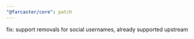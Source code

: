 ```yaml
---
"@farcaster/core": patch
---
```


fix: support removals for social usernames, already supported upstream
